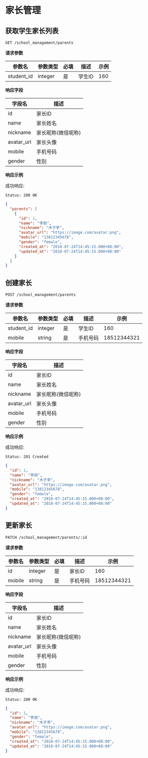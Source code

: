 # 家长管理

## 获取学生家长列表

```
GET /school_management/parents
```

**请求参数**

| 参数名 | 参数类型 | 必填 | 描述 | 示例 |
| --- | --- | --- | --- | --- |
| student_id | integer | 是 | 学生ID | 160 |

**响应字段**

| 字段名 | 描述 |
| -- | -- |
| id | 家长ID |
| name | 家长姓名 |
| nickname | 家长昵称(微信呢称) |
| avatar_url | 家长头像 |
| mobile | 手机号码 |
| gender | 性别 |

**响应示例**

成功响应:

```
Status: 200 OK
```

```json
{
  "parents": [
    {
      "id": 1,
      "name": "李丽",
      "nickname": "木子李",
      "avatar_url": "https://image.com/avatar.png",
      "mobile": "13812345678",
      "gender": "female",
      "created_at": "2018-07-24T14:45:15.000+08:00",
      "updated_at": "2018-07-24T14:45:15.000+08:00"
    }
  ]
}
```

## 创建家长

```
POST /school_management/parents
```

**请求参数**

| 参数名 | 参数类型 | 必填 | 描述 | 示例 |
| --- | --- | --- | --- | --- |
| student_id | integer | 是 | 学生ID | 160 |
| mobile | string | 是 | 手机号码 | 18512344321 |

**响应字段**

| 字段名 | 描述 |
| -- | -- |
| id | 家长ID |
| name | 家长姓名 |
| nickname | 家长昵称(微信呢称) |
| avatar_url | 家长头像 |
| mobile | 手机号码 |
| gender | 性别 |

**响应示例**

成功响应:

```
Status: 201 Created
```

```json
{
  "id": 1,
  "name": "李丽",
  "nickname": "木子李",
  "avatar_url": "https://image.com/avatar.png",
  "mobile": "13812345678",
  "gender": "female",
  "created_at": "2018-07-24T14:45:15.000+08:00",
  "updated_at": "2018-07-24T14:45:15.000+08:00"
}
```

## 更新家长

```
PATCH /school_management/parents/:id
```

**请求参数**

| 参数名 | 参数类型 | 必填 | 描述 | 示例 |
| --- | --- | --- | --- | --- |
| id | integer | 是 | 家长ID | 160 |
| mobile | string | 是 | 手机号码 | 18512344321 |

**响应字段**

| 字段名 | 描述 |
| -- | -- |
| id | 家长ID |
| name | 家长姓名 |
| nickname | 家长昵称(微信呢称) |
| avatar_url | 家长头像 |
| mobile | 手机号码 |
| gender | 性别 |

**响应示例**

成功响应:

```
Status: 200 OK
```

```json
{
  "id": 1,
  "name": "李丽",
  "nickname": "木子李",
  "avatar_url": "https://image.com/avatar.png",
  "mobile": "13812345678",
  "gender": "female",
  "created_at": "2018-07-24T14:45:15.000+08:00",
  "updated_at": "2018-07-24T14:45:15.000+08:00"
}
```
